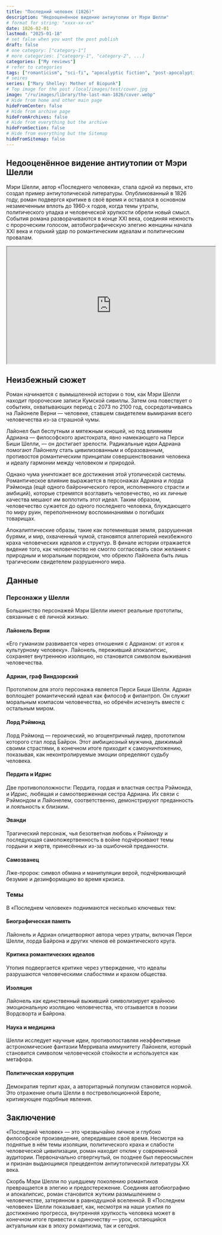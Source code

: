 ```yaml
---
title: "Последний человек (1826)"
description: "Недооценённое видение антиутопии от Мэри Шелли"
# format for string: "xxxx-xx-xx"
date: 1826-02-01
lastmod: "2025-01-18"
# set false when you want the post publish
draft: false
# one category: ["category-1"]
# more categories: ["category-1", "category-2", ...]
categories: ["My reviews"]
# refer to categories
tags: ["romanticism", "sci-fi", "apocalyptic fiction", "post-apocalyptic fiction", "dying earth", "folklore", "pandemic", "mary shelley"]
# seires
series: ["Mary Shelley: Mother of Biopunk"]
# Top image for the post /local/images/test/cover.jpg
image: "/ru/images/library/the-last-man-1826/cover.webp"
# Hide from home and other main page
hideFromCenter: false
# Hide from archive page
hideFromArchives: false
# Hide from everything but the archive
hideFromSection: false
# Hide from everything but the Sitemap
hideFromSitemap: false
---
```

## Недооценённое видение антиутопии от Мэри Шелли

Мэри Шелли, автор «Последнего человека», стала одной из первых, кто создал пример антиутопической литературы. Опубликованный в 1826 году, роман подвергся критике в своё время и оставался в основном незамеченным вплоть до 1960-х годов, когда темы утраты, политического упадка и человеческой хрупкости обрели новый смысл. События романа разворачиваются в конце XXI века, соединяя нежность с пророческим голосом, автобиографическую элегию женщины начала XXI века и горький удар по романтическим идеалам и политическим провалам.

<div class="t_center castration cover p_relative atcScreen">
	<iframe width="560" height="315" src="https://www.youtube.com/embed/1K_Koz-0En0?si=2qbRiCCcn1NlQSWN" title="YouTube video player" allow="accelerometer; autoplay; clipboard-write; encrypted-media; gyroscope; picture-in-picture; web-share" referrerpolicy="strict-origin-when-cross-origin" allowfullscreen></iframe>
</div>

## Неизбежный сюжет

Роман начинается с вымышленной истории о том, как Мэри Шелли находит пророческие записи Кумской сивиллы. Затем она повествует о событиях, охватывающих период с 2073 по 2100 год, сосредотачиваясь на Лайонеле Верни — человеке, ставшем свидетелем вымирания всего человечества из-за страшной чумы.

Лайонел был беспутным и мятежным юношей, но под влиянием Адриана — философского аристократа, явно намекающего на Перси Биши Шелли, — он достигает зрелости. Радикальные идеи Адриана помогают Лайонелу стать цивилизованным и образованным, противостоя романтическим принципам совершенствования человека и идеалу гармонии между человеком и природой.

Однако чума уничтожает все достижения этой утопической системы. Романтическое влияние выражается в персонажах Адриана и лорда Рэймонда (ещё одного байронического героя, исполненного страсти и амбиций), которые стремятся возглавить человечество, но их личные качества мешают им воплотить этот идеал. Таким образом, человечество сужается до одного последнего человека, блуждающего по миру руин, переполненному воспоминаниями о погибших товарищах.

Апокалиптические образы, такие как потемневшая земля, разрушенная бурями, и мир, охваченный чумой, становятся аллегорией неизбежного краха человеческих идеалов и структур. В финале истории отражается видение того, как человечество не смогло согласовать свои желания с природным и моральным порядком, что обрекло Лайонела быть лишь трагическим свидетелем разрушенного мира.

## Данные

### Персонажи у Шелли

Большинство персонажей Мэри Шелли имеют реальные прототипы, связанные с её личной жизнью.

#### Лайонель Верни

«Его гуманизм развивается через отношения с Адрианом: от изгоя к культурному человеку». Лайонель, переживший апокалипсис, сохраняет внутреннюю изоляцию, но становится символом выживания человечества.

#### Адриан, граф Виндзорский

Прототипом для этого персонажа является Перси Биши Шелли. Адриан воплощает романтический идеал как философ и филантроп. Он служит моральным компасом человечества, но обречён исчезнуть вместе с остальным миром.

#### Лорд Рэймонд

Лорд Рэймонд — героический, но эгоцентричный лидер, прототипом которого стал лорд Байрон. Этот амбициозный мужчина, движимый своими страстями, в конечном итоге приходит к самоуничтожению, показывая, как неконтролируемые эмоции определяют судьбу человека.

#### Пердита и Идрис

Две противоположности: Пердита, гордая и властная сестра Рэймонда, и Идрис, любящая и самоотверженная сестра Адриана. Их связи с Рэймондом и Лайонелем, соответственно, демонстрируют преданность и лояльность к близким.

#### Эванди

Трагический персонаж, чья безответная любовь к Рэймонду и последующая самопожертвенность в войне подчёркивают темы гордыни и жертв, принесённых из-за ошибочной преданности.

#### Самозванец

Лже-пророк: символ обмана и манипуляции верой, подчёркивающий безумие и дезинформацию во время кризиса.

### Темы

В «Последнем человеке» поднимаются несколько ключевых тем:

#### Биографическая память

Лайонель и Адриан олицетворяют автора через утраты, включая Перси Шелли, лорда Байрона и других членов её романтического круга.

#### Критика романтических идеалов

Утопия подвергается критике через утверждение, что идеалы разрушаются человеческими слабостями и крахом общества.

#### Изоляция

Лайонель как единственный выживший символизирует крайнюю эмоциональную изоляцию человечества, что отзывается в поэзии Вордсворта и Байрона.

#### Наука и медицина

Шелли исследует научные идеи, противопоставляя неэффективные астрономические фантазии Мерривала иммунитету Лайонеля, который становится символом человеческой стойкости и используется как метафора.

#### Политическая коррупция

Демократия терпит крах, а авторитарный популизм становится нормой. Это отражение опыта Шелли в постреволюционной Европе, критикующее подобные явления.

## Заключение

«Последний человек» — это чрезвычайно личное и глубоко философское произведение, опередившее своё время. Несмотря на поднятые в нём темы изоляции, политического краха и слабости человеческой цивилизации, роман находит отклик у современной аудитории. Первоначально отвергнутый, он позднее был переосмыслен и признан выдающимся прецедентом антиутопической литературы XX века.

Скорбь Мэри Шелли по ушедшему поколению романтиков превращается в элегию и предостережение. Соединяя автобиографию и апокалипсис, роман становится жутким размышлением о человечестве, затерянном в равнодушной вселенной. В «Последнем человеке» Шелли показывает, как, несмотря на наши усилия по достижению прогресса, внутренняя хрупкость человека может в конечном итоге привести к одиночеству — урок, остающийся актуальным как в эпоху романтизма, так и сегодня.